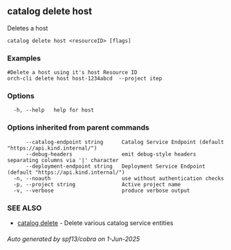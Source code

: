 ## catalog delete host

Deletes a host

```
catalog delete host <resourceID> [flags]
```

### Examples

```
#Delete a host using it's host Resource ID
orch-cli delete host host-1234abcd  --project itep
```

### Options

```
  -h, --help   help for host
```

### Options inherited from parent commands

```
      --catalog-endpoint string      Catalog Service Endpoint (default "https://api.kind.internal/")
      --debug-headers                emit debug-style headers separating columns via '|' character
      --deployment-endpoint string   Deployment Service Endpoint (default "https://api.kind.internal/")
  -n, --noauth                       use without authentication checks
  -p, --project string               Active project name
  -v, --verbose                      produce verbose output
```

### SEE ALSO

* [catalog delete](catalog_delete.md)	 - Delete various catalog service entities

###### Auto generated by spf13/cobra on 1-Jun-2025
